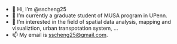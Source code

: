 - 👋 Hi, I’m @sscheng25
- 🌱 I’m currently a graduate student of MUSA program in UPenn.
- 💞️ I’m interested in the field of spatial data analysis, mapping and visualiztion, urban transpotation system, ...
- 📫 My email is sscheng25@gmail.com.

<!---
sscheng25/sscheng25 is a ✨ special ✨ repository because its `README.md` (this file) appears on your GitHub profile.
You can click the Preview link to take a look at your changes.
--->
